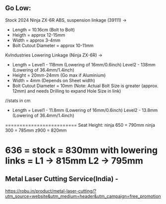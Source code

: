 ## Go Low:

Stock 2024 Ninja ZX-6R ABS, suspension linkage (39111) ->
- Length = 10.16cm (Bolt to Bolt)
- Heigth = approx 12-15mm
- Width = approx 3-4mm
- Bolt Cutout Diameter = approx 10-11mm

KvIndustries Lowering Linkage (Ninja ZX-6R) ->
- Length = Level1 - 118mm (Lowering of 16mm/0.6inch)
	   Level2 - 138mm (Lowering of 36.4mm/1.4inch)
- Height = 20mm-24mm (Go max if Aluminium)
- Width = 4mm (Depends on Sheet width)
- Bolt Cutout Diameter =  10mm (Note: Actual Bolt Size is greater (approx. 12mm) and needs Drilling to expand Hole Size in link)


//stats in cm
- Length = Level1 - 11.8mm (Lowering of 16mm/0.6inch)
	   Level2 - 13.8mm (Lowering of 36.4mm/1.4inch)


=========================
Seat Height:
ninja 650 = 790mm
ninja 300 = 785mm
z900 = 820mm

636 = stock = 830mm 
	with lowering links = 
		L1 -> 815mm
		L2 -> 795mm
=========================


## Metal Laser Cutting Service(India) -
https://robu.in/product/metal-laser-cutting/?utm_source=website&utm_medium=header&utm_campaign=free_promotion